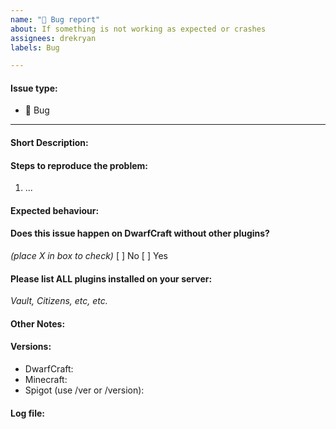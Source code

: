 ```yaml
---
name: "🐛 Bug report"
about: If something is not working as expected or crashes
assignees: drekryan
labels: Bug

---
```


#### Issue type:

- :bug: Bug

____

#### Short Description:

<!--A clear and concise description of what the bug is.-->

#### Steps to reproduce the problem:

<!--Make sure that the steps are simple, and can be easily and fully followed by other people-->

1. ...

#### Expected behaviour:

<!--A clear and concise description of what you expected to happen.-->

#### Does this issue happen on DwarfCraft without other plugins?
<!-- Please actually try to test on a clean server. A Minecraft server has many plugins all interacting in different ways and most often than not its a compatibility issue with another plugin. We would be happy to fix compatibility issues but only if you provide us with the plugin causing it upfront. Please dont expect us to know the plugins on your server and test them for you without access to your servers log files -->
_(place X in box to check)_
[ ] No
[ ] Yes

#### Please list ALL plugins installed on your server:
_Vault, Citizens, etc, etc._

#### Other Notes:
<!-- If you have any other helpful notes for the DwarfCraft Development Team please provide those here. If you think it will help us understand the bug it will only get your issue resolved quicker-->

#### Versions:
<!--Exact versions of the following, not just *latest*.-->

- DwarfCraft: 
- Minecraft: 
- Spigot (use /ver or /version): 

#### Log file:

<!--Always required for crashes. For other bugs, we might ask for it.-->
<!--Don't paste contents here directly, but use something like http://pastebin.com/-->
